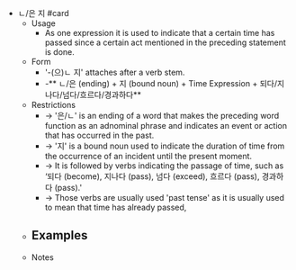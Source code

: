 - ㄴ/은 지 #card
	- Usage
		- As one expression it is used to indicate that a certain time has passed since a certain act mentioned in the preceding statement is done.
	- Form
		- '-(으)ㄴ 지' attaches after a verb stem.
		- -** ㄴ/은 (ending) + 지 (bound noun) + Time Expression + 되다/지나다/넘다/흐르다/경과하다**
	- Restrictions
		- → '은/ㄴ' is an ending of a word that makes the preceding word function as an adnominal phrase and indicates an event or action that has occurred in the past.
		- → '지' is a bound noun used to indicate the duration of time from the occurrence of an incident until the present moment.
		- → It is followed by verbs indicating the passage of time, such as ‘되다 (become), 지나다 (pass), 넘다 (exceed), 흐르다 (pass), 경과하다 (pass).'
		- → Those verbs are usually used 'past tense' as it is usually used to mean that time has already passed,
	- Examples
		-
	- Notes